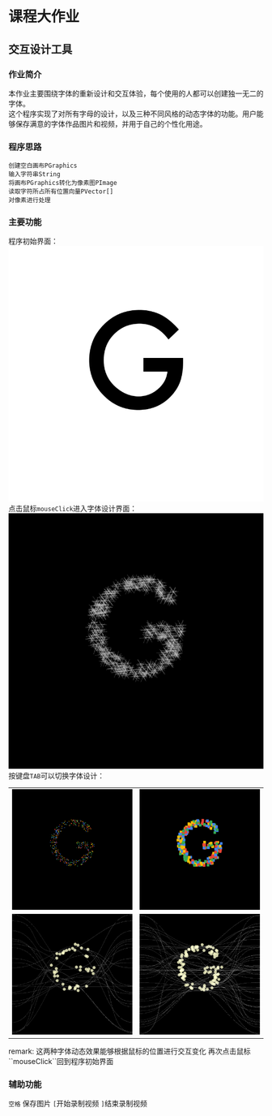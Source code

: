 # 课程大作业
## 交互设计工具

### 作业简介
本作业主要围绕字体的重新设计和交互体验，每个使用的人都可以创建独一无二的字体。  
这个程序实现了对所有字母的设计，以及三种不同风格的动态字体的功能。用户能够保存满意的字体作品图片和视频，并用于自己的个性化用途。

### 程序思路

  	创建空白画布PGraphics
  	输入字符串String
  	将画布PGraphics转化为像素图PImage
  	读取字符所占所有位置向量PVector[]
  	对像素进行处理

### 主要功能
程序初始界面：  
![image](tool/display0.png)
点击鼠标``mouseClick``进入字体设计界面：  
![image](tool/display1.png)
按键盘``TAB``可以切换字体设计：  
<table>
	<tr>
		<td>
			<img src=tool/display2.png border=0>
		</td>
		<td>
			<img src=tool/display3.png border=0>
		</td>
	</tr>
	<tr>
	<td>
			<img src=tool/display4.png border=0>
		</td>
		<td>
			<img src=tool/display5.png border=0>
		</td>
	</tr>
</table>  
remark: 这两种字体动态效果能够根据鼠标的位置进行交互变化  
再次点击鼠标``mouseClick``回到程序初始界面  

### 辅助功能
``空格`` 保存图片
``[``开始录制视频
``]``结束录制视频
